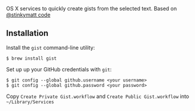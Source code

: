 OS X services to quickly create gists from the selected text. Based on [@stinkymatt code](https://gist.github.com/1233190#gistcomment-81187)

## Installation

Install the ``gist`` command-line utility:

    $ brew install gist

Set up up your GitHub credentials with ``git``:

    $ git config --global github.username <your username>
    $ git config --global github.password <your password>

Copy ``Create Private Gist.workflow`` and ``Create Public Gist.workflow`` into ``~/Library/Services``
